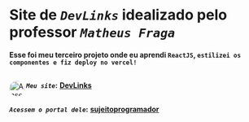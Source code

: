# Site de _`DevLinks`_ idealizado pelo professor _`Matheus Fraga`_
**Esse foi meu terceiro projeto onde eu aprendi `ReactJS`, `estilizei os componentes e fiz deploy no vercel!`** <br>
##
**_`Meu site`_:**</div>
<a href="https://dev-links-virid.vercel.app/admin" target="_blank"><img align="left" alt="Ansel-pic" height="30" style="border-radius:30px;" src="https://user-images.githubusercontent.com/66381597/167222900-88b7923c-a06d-46d4-bd88-8ed2cb883f7d.png" target="_blank">  **DevLinks** </a>
##
**_`Acessem o portal dele`_:** <a href="https://sujeitoprogramador.com/fabricadeaplicativos/" target="_blank"> **sujeitoprogramador**</a> 
















